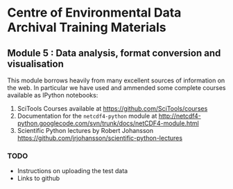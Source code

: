 # Centre of Environmental Data Archival Training Materials

## Module 5 : Data analysis, format conversion and visualisation

This module borrows heavily from many excellent sources of information on the web.  In particular we have used and ammended some complete courses available as IPython notebooks:

 1. SciTools Courses available at https://github.com/SciTools/courses
 2. Documentation for the ```netcdf4-python``` module at http://netcdf4-python.googlecode.com/svn/trunk/docs/netCDF4-module.html
 3. Scientific Python lectures by Robert Johansson https://github.com/jrjohansson/scientific-python-lectures

### TODO

 - Instructions on uploading the test data
 - Links to github